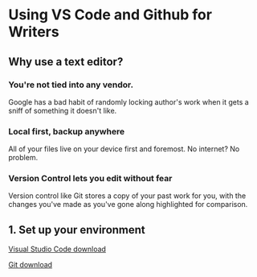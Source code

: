 # Using VS Code and Github for Writers
## Why use a text editor?
### You're not tied into any vendor.
Google has a bad habit of randomly locking author's work when it gets a sniff of something it doesn't like.
### Local first, backup anywhere
All of your files live on your device first and foremost. No internet? No problem.
### Version Control lets you edit without fear
Version control like Git stores a copy of your past work for you, with the changes you've made as you've gone along highlighted for comparison.

## 1. Set up your environment

[Visual Studio Code download](https://code.visualstudio.com/Download)

[Git download](https://git-scm.com/downloads)
